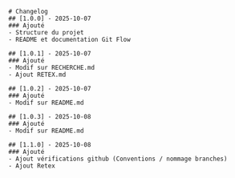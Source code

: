     # Changelog
    ## [1.0.0] - 2025-10-07
    ### Ajouté
    - Structure du projet
    - README et documentation Git Flow

    ## [1.0.1] - 2025-10-07
    ### Ajouté
    - Modif sur RECHERCHE.md
    - Ajout RETEX.md 

    ## [1.0.2] - 2025-10-07
    ### Ajouté
    - Modif sur README.md

    ## [1.0.3] - 2025-10-08
    ### Ajouté
    - Modif sur README.md
    
    ## [1.1.0] - 2025-10-08
    ### Ajouté
    - Ajout vérifications github (Conventions / nommage branches)
    - Ajout Retex